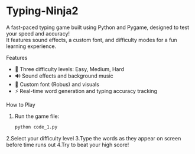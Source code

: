 ﻿# Typing-Ninja2


A fast-paced typing game built using Python and Pygame, designed to test your speed and accuracy!  
It features sound effects, a custom font, and difficulty modes for a fun learning experience.

 Features
- 🧠 Three difficulty levels: Easy, Medium, Hard  
- 🔊 Sound effects and background music  
- 🎨 Custom font (Robus) and visuals  
- ⚡ Real-time word generation and typing accuracy tracking  

 How to Play
1. Run the game file:
   ```bash
   python code_1.py

2.Select your difficulty level
3.Type the words as they appear on screen before time runs out
4.Try to beat your high score!

